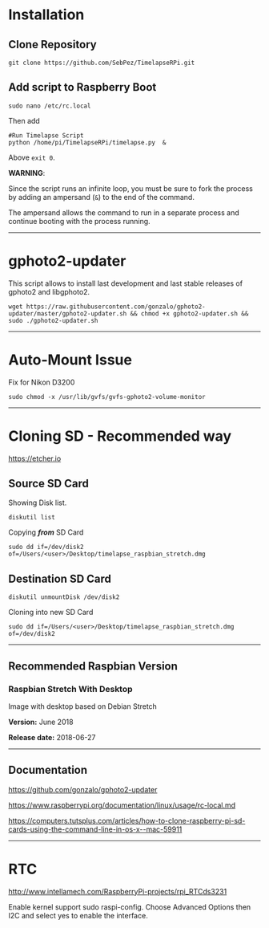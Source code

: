 

# Installation

## Clone Repository

```
git clone https://github.com/SebPez/TimelapseRPi.git
```

## Add script to Raspberry Boot


```
sudo nano /etc/rc.local
```

Then add 


```
#Run Timelapse Script
python /home/pi/TimelapseRPi/timelapse.py  &
```

Above ```exit 0```.

**WARNING**: 

Since the script runs an infinite loop, you must be sure to fork the process by adding an ampersand (```&```) to the end of the command.

The ampersand allows the command to run in a separate process and continue booting with the process running.

_____

# gphoto2-updater

This script allows to install last development and last stable releases of gphoto2 and libgphoto2.

```
wget https://raw.githubusercontent.com/gonzalo/gphoto2-updater/master/gphoto2-updater.sh && chmod +x gphoto2-updater.sh && sudo ./gphoto2-updater.sh
```

_____

#  Auto-Mount Issue

Fix for Nikon D3200

```
sudo chmod -x /usr/lib/gvfs/gvfs-gphoto2-volume-monitor
```

_____


# Cloning SD - Recommended way

https://etcher.io


## Source SD Card
Showing Disk list.
```
diskutil list
```

Copying ***from*** SD Card

```
sudo dd if=/dev/disk2 of=/Users/<user>/Desktop/timelapse_raspbian_stretch.dmg
```


## Destination SD Card

```
diskutil unmountDisk /dev/disk2
```

Cloning into new SD Card
```
sudo dd if=/Users/<user>/Desktop/timelapse_raspbian_stretch.dmg of=/dev/disk2
```

_____

## Recommended Raspbian Version

### **Raspbian Stretch With Desktop**

Image with desktop based on Debian Stretch

**Version:** June 2018

**Release date:** 2018-06-27

_____

## Documentation

https://github.com/gonzalo/gphoto2-updater

https://www.raspberrypi.org/documentation/linux/usage/rc-local.md

https://computers.tutsplus.com/articles/how-to-clone-raspberry-pi-sd-cards-using-the-command-line-in-os-x--mac-59911







_____

# RTC
http://www.intellamech.com/RaspberryPi-projects/rpi_RTCds3231


Enable kernel support
sudo raspi-config.
Choose Advanced Options then I2C and select yes to enable the interface.
